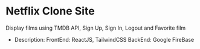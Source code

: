 # Netflix Clone Site

Display films using TMDB API, Sign Up, Sign In, Logout and Favorite film

- Description:
  FrontEnd: ReactJS, TailwindCSS
  BackEnd: Google FireBase
